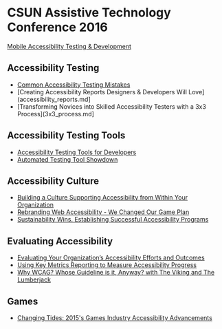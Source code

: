 # CSUN Assistive Technology Conference 2016

[Mobile Accessibility Testing & Development](mobile_accessibility.md)

## Accessibility Testing

* [Common Accessibility Testing Mistakes](common_mistakes.md)
* [Creating Accessibility Reports Designers & Developers Will Love](accessibility_reports.md]
* [Transforming Novices into Skilled Accessibility Testers with a 3x3 Process](3x3_process.md]

## Accessibility Testing Tools

* [Accessibility Testing Tools for Developers](testing_tools.md)
* [Automated Testing Tool Showdown](showdown.md)

## Accessibility Culture

* [Building a Culture Supporting Accessibility from Within Your Organization](building.md)
* [Rebranding Web Accessibility - We Changed Our Game Plan](rebranding.md)
* [Sustainability Wins. Establishing Successful Accessibility Programs](sustainability.md)

## Evaluating Accessibility

* [Evaluating Your Organization’s Accessibility Efforts and Outcomes](evaluating.md)
* [Using Key Metrics Reporting to Measure Accessibility Progress](key_metrics.md)
* [Why WCAG? Whose Guideline is it, Anyway? with The Viking and The Lumberjack](wcag.md)

## Games

* [Changing Tides: 2015's Games Industry Accessibility Advancements](games_industry.md)
